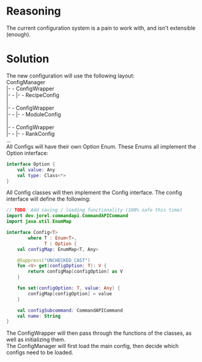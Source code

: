 # Reasoning
The current configuration system is a pain to work with, and isn't extensible (enough).
# Solution
The new configuration will use the following layout:<br>
ConfigManager<br>
|- - ConfigWrapper<br>
|- - |- - RecipeConfig<br>
|<br>
|- - ConfigWrapper<br>
|- - |- - ModuleConfig<br>
|<br>
|- - ConfigWrapper<br>
|- - |- - RankConfig<br>
...<br>
All Configs will have their own Option Enum. These Enums all implement the Option interface:<br>
```kt
interface Option {
    val value: Any
    val type: Class<*>
}
```
All Config classes will then implement the Config interface. The config interface will define the following:<br>

```kt
// TODO: Add saving / loading functionality (100% safe this time)
import dev.jorel.commandapi.CommandAPICommand
import java.util.EnumMap

interface Config<T>
        where T : Enum<T>,
              T : Option {
    val configMap: EnumMap<T, Any>

    @Suppress("UNCHECKED_CAST")
    fun <V> get(configOption: T): V {
        return configMap[configOption] as V
    }

    fun set(configOption: T, value: Any) {
        configMap[configOption] = value
    }

    val configSubcommand: CommandAPICommand
    val name: String
}
```
The ConfigWrapper will then pass through the functions of the classes, as well as initializing them.<br>
The ConfigManager will first load the main config, then decide which configs need to be loaded.